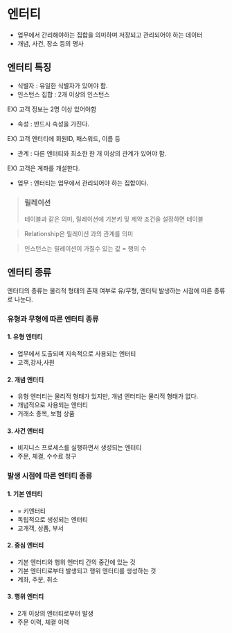 # 엔터티

- 업무에서 간리해야하는 집합을 의미하며 저장되고 관리되어야 하는 데이터
- 개념, 사건, 장소 등의 명사

## 엔터티 특징

- 식별자 : 유일한 식별자가 있어야 함.
- 인스턴스 집합 : 2개 이상의 인스턴스

EX) 고객 정보는 2명 이상 있어야함

- 속성 : 반드시 속성을 가진다.

EX) 고객 엔터티에 회원ID, 패스워드, 이름 등

- 관계 : 다른 엔터티와 최소한 한 개 이상의 관계가 있어야 함.

EX) 고객은 계좌를 개설한다.

- 업무 : 엔터티는 업무에서 관리되어야 하는 집합이다.

> ### 릴레이션
>
> 테이블과 같은 의미, 릴레이션에 기본키 및 제약 조건을 설정하면 테이블

> Relationship은 릴레이션 과의 관계를 의미

> 인스턴스는 릴레이션이 가질수 있는 값 = 행의 수

## 엔터티 종류

엔터티의 종류는 물리적 형태의 존재 여부로 유/무형, 엔터틱 발생하는 시점에 따른 종류로 나눈다.

### 유형과 무형에 따른 엔터티 종류

#### 1. 유형 엔터티

- 업무에서 도출되며 지속적으로 사용되는 엔터티
- 고객,강사,사원

#### 2. 개념 엔터티

- 유형 엔터티는 물리적 형태가 있지만, 개념 엔터티는 물리적 형태가 없다.
- 개념적으로 사용되는 엔터티
- 거래소 종목, 보험 상품

#### 3. 사건 엔터티

- 비지니스 프로세스를 실행하면서 생성되는 엔터티
- 주문, 체결, 수수료 청구

### 발생 시점에 따른 엔터티 종류

#### 1. 기본 엔터티

- = 키엔터티
- 독립적으로 생성되는 엔터티
- 고개객, 상품, 부서

#### 2. 중심 엔터티

- 기본 엔터티와 행위 엔터티 간의 중간에 있는 것
- 기본 엔터티로부터 발생되고 행위 엔터티를 생성하는 것
- 계좌, 주문, 취소

#### 3. 행위 엔터티

- 2개 이상의 엔터티로부터 발생
- 주문 이력, 체결 이력
